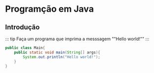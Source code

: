 # Programção em Java

## Introdução 

::: tip
Faça um programa que imprima a messsagem ""Hello world!""
:::

```java
public class Main{
    public static void main(String[] args){
        System.out.println("Hello world!");
    }
}
```
